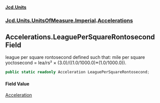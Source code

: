 #### [Jcd.Units](index.md 'index')

### [Jcd.Units.UnitsOfMeasure.Imperial](Jcd.Units.UnitsOfMeasure.Imperial.md 'Jcd.Units.UnitsOfMeasure.Imperial').[Accelerations](Accelerations.md 'Jcd.Units.UnitsOfMeasure.Imperial.Accelerations')

## Accelerations.LeaguePerSquareRontosecond Field

league per square rontosecond defined such that: mile per square yoctosecond = lea/rs² ×
(3.0)/((1.0/1000.0)*(1.0/1000.0)).

```csharp
public static readonly Acceleration LeaguePerSquareRontosecond;
```

#### Field Value

[Acceleration](Acceleration.md 'Jcd.Units.UnitTypes.Acceleration')